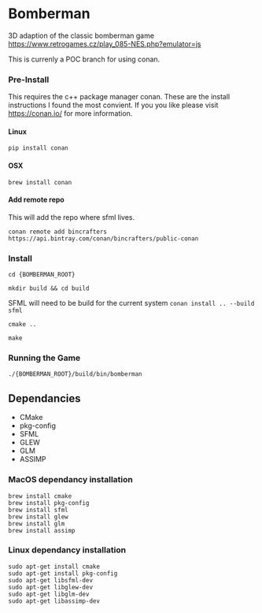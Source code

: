 # Bomberman
3D adaption of the classic bomberman game
https://www.retrogames.cz/play_085-NES.php?emulator=js

This is currenly a POC branch for using conan.

### Pre-Install
This requires the c++ package manager conan. These are the install instructions I found the most convient. If you you like please visit https://conan.io/ for more information.

#### Linux

```pip install conan```

#### OSX

```brew install conan```

#### Add remote repo
This will add the repo where sfml lives.

```conan remote add bincrafters https://api.bintray.com/conan/bincrafters/public-conan```

### Install

```cd {BOMBERMAN_ROOT}```

```mkdir build && cd build```

SFML will need to be build for the current system
```conan install .. --build sfml```

```cmake ..```

```make```


### Running the Game

```./{BOMBERMAN_ROOT}/build/bin/bomberman```

## Dependancies
* CMake
* pkg-config
* SFML
* GLEW
* GLM
* ASSIMP

### MacOS dependancy installation
    brew install cmake
    brew install pkg-config
    brew install sfml
    brew install glew
    brew install glm
    brew install assimp

### Linux dependancy installation
    sudo apt-get install cmake
    sudo apt-get install pkg-config
    sudo apt-get libsfml-dev
    sudo apt-get libglew-dev
    sudo apt-get libglm-dev
    sudo apt-get libassimp-dev

